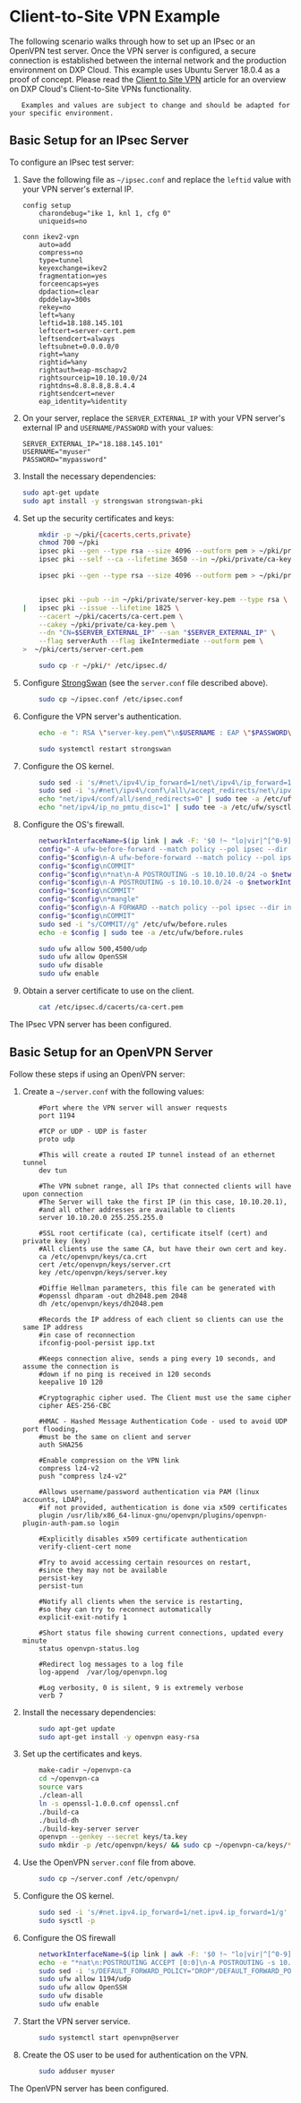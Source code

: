 # Client-to-Site VPN Example

The following scenario walks through how to set up an IPsec or an OpenVPN test server. Once the VPN server is configured, a secure connection is established between the internal network and the production environment on DXP Cloud. This example uses Ubuntu Server 18.0.4 as a proof of concept. Please read the [Client to Site VPN](./client-to-site-vpn.md) article for an overview on DXP Cloud's Client-to-Site VPNs functionality.

```warning::
   Examples and values are subject to change and should be adapted for your specific environment.
```

## Basic Setup for an IPsec Server

To configure an IPsec test server:

1. Save the following file as `~/ipsec.conf` and replace the `leftid` value with your VPN server's external IP.

    ```properties
    config setup
        charondebug="ike 1, knl 1, cfg 0"
        uniqueids=no

    conn ikev2-vpn
        auto=add
        compress=no
        type=tunnel
        keyexchange=ikev2
        fragmentation=yes
        forceencaps=yes
        dpdaction=clear
        dpddelay=300s
        rekey=no
        left=%any
        leftid=18.188.145.101
        leftcert=server-cert.pem
        leftsendcert=always
        leftsubnet=0.0.0.0/0
        right=%any
        rightid=%any
        rightauth=eap-mschapv2
        rightsourceip=10.10.10.0/24
        rightdns=8.8.8.8,8.8.4.4
        rightsendcert=never
        eap_identity=%identity
    ```

1. On your server, replace the `SERVER_EXTERNAL_IP` with your VPN server's external IP and `USERNAME/PASSWORD` with your values:

    ```properties
    SERVER_EXTERNAL_IP="18.188.145.101"
    USERNAME="myuser"
    PASSWORD="mypassword"
    ```

1. Install the necessary dependencies:

    ```bash
    sudo apt-get update
    sudo apt install -y strongswan strongswan-pki
    ```

1. Set up the security certificates and keys:

    ```bash
        mkdir -p ~/pki/{cacerts,certs,private}
        chmod 700 ~/pki
        ipsec pki --gen --type rsa --size 4096 --outform pem > ~/pki/private/ca-key.pem
        ipsec pki --self --ca --lifetime 3650 --in ~/pki/private/ca-key.pem \ --type rsa --dn "CN=VPN root CA" --outform pem > ~/pki/cacerts/ca-cert.pem

        ipsec pki --gen --type rsa --size 4096 --outform pem > ~/pki/private/server-key.pem


        ipsec pki --pub --in ~/pki/private/server-key.pem --type rsa \
    |   ipsec pki --issue --lifetime 1825 \
        --cacert ~/pki/cacerts/ca-cert.pem \
        --cakey ~/pki/private/ca-key.pem \
        --dn "CN=$SERVER_EXTERNAL_IP" --san "$SERVER_EXTERNAL_IP" \
        --flag serverAuth --flag ikeIntermediate --outform pem \
    >  ~/pki/certs/server-cert.pem

        sudo cp -r ~/pki/* /etc/ipsec.d/
    ```

1. Configure [StrongSwan](https://www.strongswan.org/) (see the `server.conf` file described above).

    ```bash
        sudo cp ~/ipsec.conf /etc/ipsec.conf
    ```

1. Configure the VPN server's authentication.

    ```bash
        echo -e ": RSA \"server-key.pem\"\n$USERNAME : EAP \"$PASSWORD\"" | sudo tee /etc/ipsec.secrets

        sudo systemctl restart strongswan
    ```

1. Configure the OS kernel.

    ```bash
        sudo sed -i 's/#net\/ipv4\/ip_forward=1/net\/ipv4\/ip_forward=1/g' /etc/ufw/sysctl.conf
        sudo sed -i 's/#net\/ipv4\/conf\/all\/accept_redirects/net\/ipv4\/conf\/all\/accept_redirects/g' /etc/ufw/sysctl.conf
        echo "net/ipv4/conf/all/send_redirects=0" | sudo tee -a /etc/ufw/sysctl.conf
        echo "net/ipv4/ip_no_pmtu_disc=1" | sudo tee -a /etc/ufw/sysctl.conf
    ```

1. Configure the OS's firewall.

    ```bash
        networkInterfaceName=$(ip link | awk -F: '$0 !~ "lo|vir|^[^0-9]"{print $2a;getline}' | head -1)
        config="-A ufw-before-forward --match policy --pol ipsec --dir in --proto esp -s 10.10.10.0/24 -j ACCEPT"
        config="$config\n-A ufw-before-forward --match policy --pol ipsec --dir out --proto esp -d 10.10.10.0/24 -j ACCEPT"
        config="$config\nCOMMIT"
        config="$config\n*nat\n-A POSTROUTING -s 10.10.10.0/24 -o $networkInterfaceName -m policy --pol ipsec --dir out -j ACCEPT"
        config="$config\n-A POSTROUTING -s 10.10.10.0/24 -o $networkInterfaceName -j MASQUERADE"
        config="$config\nCOMMIT"
        config="$config\n*mangle"
        config="$config\n-A FORWARD --match policy --pol ipsec --dir in -s 10.10.10.0/24 -o $networkInterfaceName -p tcp -m tcp --tcp-flags SYN,RST SYN -m tcpmss --mss 1361:1536 -j TCPMSS --set-mss 1360"
        config="$config\nCOMMIT"
        sudo sed -i "s/COMMIT//g" /etc/ufw/before.rules
        echo -e $config | sudo tee -a /etc/ufw/before.rules

        sudo ufw allow 500,4500/udp
        sudo ufw allow OpenSSH
        sudo ufw disable
        sudo ufw enable
    ```

1. Obtain a server certificate to use on the client.

    ```bash
        cat /etc/ipsec.d/cacerts/ca-cert.pem
    ```

The IPsec VPN server has been configured.

## Basic Setup for an OpenVPN Server

Follow these steps if using an OpenVPN server:

1. Create a `~/server.conf` with the following values:

    ```properties
        #Port where the VPN server will answer requests
        port 1194

        #TCP or UDP - UDP is faster
        proto udp

        #This will create a routed IP tunnel instead of an ethernet tunnel
        dev tun

        #The VPN subnet range, all IPs that connected clients will have upon connection
        #The Server will take the first IP (in this case, 10.10.20.1),
        #and all other addresses are available to clients
        server 10.10.20.0 255.255.255.0

        #SSL root certificate (ca), certificate itself (cert) and private key (key)
        #All clients use the same CA, but have their own cert and key.
        ca /etc/openvpn/keys/ca.crt
        cert /etc/openvpn/keys/server.crt
        key /etc/openvpn/keys/server.key

        #Diffie Hellman parameters, this file can be generated with
        #openssl dhparam -out dh2048.pem 2048
        dh /etc/openvpn/keys/dh2048.pem

        #Records the IP address of each client so clients can use the same IP address
        #in case of reconnection
        ifconfig-pool-persist ipp.txt

        #Keeps connection alive, sends a ping every 10 seconds, and assume the connection is
        #down if no ping is received in 120 seconds
        keepalive 10 120

        #Cryptographic cipher used. The Client must use the same cipher
        cipher AES-256-CBC

        #HMAC - Hashed Message Authentication Code - used to avoid UDP port flooding,
        #must be the same on client and server
        auth SHA256

        #Enable compression on the VPN link
        compress lz4-v2
        push "compress lz4-v2"

        #Allows username/password authentication via PAM (linux accounts, LDAP),
        #if not provided, authentication is done via x509 certificates
        plugin /usr/lib/x86_64-linux-gnu/openvpn/plugins/openvpn-plugin-auth-pam.so login

        #Explicitly disables x509 certificate authentication
        verify-client-cert none

        #Try to avoid accessing certain resources on restart,
        #since they may not be available
        persist-key
        persist-tun

        #Notify all clients when the service is restarting,
        #so they can try to reconnect automatically
        explicit-exit-notify 1

        #Short status file showing current connections, updated every minute
        status openvpn-status.log

        #Redirect log messages to a log file
        log-append  /var/log/openvpn.log

        #Log verbosity, 0 is silent, 9 is extremely verbose
        verb 7
    ```

1. Install the necessary dependencies:

    ```bash
        sudo apt-get update
        sudo apt-get install -y openvpn easy-rsa
    ```

1. Set up the certificates and keys.

    ```bash
        make-cadir ~/openvpn-ca
        cd ~/openvpn-ca
        source vars
        ./clean-all
        ln -s openssl-1.0.0.cnf openssl.cnf
        ./build-ca
        ./build-dh
        ./build-key-server server
        openvpn --genkey --secret keys/ta.key
        sudo mkdir -p /etc/openvpn/keys/ && sudo cp ~/openvpn-ca/keys/* /etc/openvpn/keys/
    ```

1. Use the OpenVPN `server.conf` file from above.

    ```bash
        sudo cp ~/server.conf /etc/openvpn/
    ```

1. Configure the OS kernel.

    ```bash
        sudo sed -i 's/#net.ipv4.ip_forward=1/net.ipv4.ip_forward=1/g' /etc/sysctl.conf
        sudo sysctl -p
    ```

1. Configure the OS firewall

    ```bash
        networkInterfaceName=$(ip link | awk -F: '$0 !~ "lo|vir|^[^0-9]"{print $2a;getline}' | head -1)
        echo -e "*nat\n:POSTROUTING ACCEPT [0:0]\n-A POSTROUTING -s 10.8.0.0/8 -o $networkInterfaceName -j MASQUERADE\nCOMMIT\n" | sudo tee -a /etc/ufw/before.rules
        sudo sed -i 's/DEFAULT_FORWARD_POLICY="DROP"/DEFAULT_FORWARD_POLICY="ACCEPT"/g' /etc/default/ufw
        sudo ufw allow 1194/udp
        sudo ufw allow OpenSSH
        sudo ufw disable
        sudo ufw enable
    ```

1. Start the VPN server service.

    ```bash
        sudo systemctl start openvpn@server
    ```

1. Create the OS user to be used for authentication on the VPN.

    ```bash
        sudo adduser myuser
    ```

The OpenVPN server has been configured.

